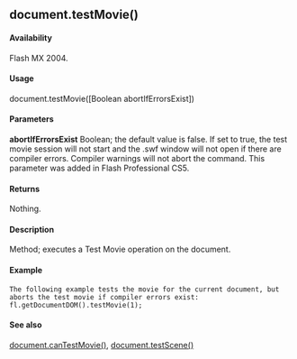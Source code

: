 ## document.testMovie()

#### Availability

Flash MX 2004.

#### Usage

document.testMovie(\[Boolean abortIfErrorsExist\])

#### Parameters

**abortIfErrorsExist** Boolean; the default value is false. If set to true, the test movie session will not start and the .swf window will not open if there are compiler errors. Compiler warnings will not abort the command. This parameter was added in Flash Professional CS5.

#### Returns

Nothing.

#### Description

Method; executes a Test Movie operation on the document.

#### Example

```
The following example tests the movie for the current document, but aborts the test movie if compiler errors exist:
fl.getDocumentDOM().testMovie(1);

```
#### See also

[document.canTestMovie()](#_bookmark147), [document.testScene()](#document.testScene())

<span id="document.testScene()" class="anchor"></span>
